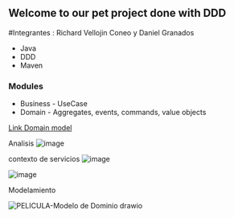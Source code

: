 ## Welcome to our pet project done with DDD

#Integrantes : Richard Vellojin Coneo y Daniel Granados

* Java
* DDD
* Maven

### Modules

* Business - UseCase
* Domain - Aggregates, events, commands, value objects


[Link Domain model](https://drive.google.com/file/d/1IXJGUT9bu1YaiItebR1fATF5smZWbJcK/view?usp=sharing)

Analisis 
![image](https://user-images.githubusercontent.com/103125129/168942409-33648ec9-9295-40b9-a511-f2522933eecb.png)

contexto de servicios 
![image](https://user-images.githubusercontent.com/103125129/168942469-577e852b-5767-47f5-a1f6-0d0f9576c21c.png)

![image](https://user-images.githubusercontent.com/103125129/168942843-553b0511-2cb1-4208-a17f-c7dbca49e186.png)

Modelamiento 


![PELICULA-Modelo de Dominio drawio](https://user-images.githubusercontent.com/103125129/168943236-031378d9-c393-4866-9ee5-70882b536562.png)
